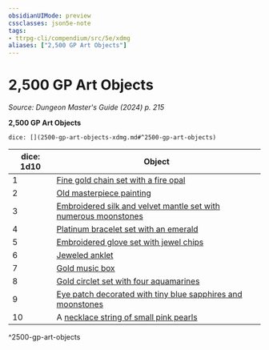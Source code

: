 ```yaml
---
obsidianUIMode: preview
cssclasses: json5e-note
tags:
- ttrpg-cli/compendium/src/5e/xdmg
aliases: ["2,500 GP Art Objects"]
---
```

# 2,500 GP Art Objects
*Source: Dungeon Master's Guide (2024) p. 215* 

**2,500 GP Art Objects**

`dice: [](2500-gp-art-objects-xdmg.md#^2500-gp-art-objects)`

| dice: 1d10 | Object |
|------------|--------|
| 1 | [Fine gold chain set with a fire opal](fine-gold-chain-set-with-a-fire-opal-xdmg.md) |
| 2 | [Old masterpiece painting](old-masterpiece-painting-xdmg.md) |
| 3 | [Embroidered silk and velvet mantle set with numerous moonstones](embroidered-silk-and-velvet-mantle-set-with-numerous-moonstones-xdmg.md) |
| 4 | [Platinum bracelet set with an emerald](platinum-bracelet-set-with-an-emerald-xdmg.md) |
| 5 | [Embroidered glove set with jewel chips](embroidered-glove-set-with-jewel-chips-xdmg.md) |
| 6 | [Jeweled anklet](jeweled-anklet-xdmg.md) |
| 7 | [Gold music box](gold-music-box-xdmg.md) |
| 8 | [Gold circlet set with four aquamarines](gold-circlet-set-with-four-aquamarines-xdmg.md) |
| 9 | [Eye patch decorated with tiny blue sapphires and moonstones](eye-patch-decorated-with-tiny-blue-sapphires-and-moonstones-xdmg.md) |
| 10 | A [necklace string of small pink pearls](necklace-string-of-small-pink-pearls-xdmg.md) |
^2500-gp-art-objects